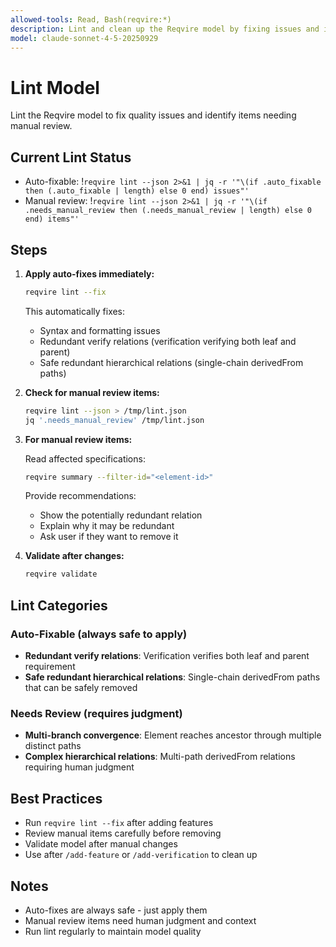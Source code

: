 ```yaml
---
allowed-tools: Read, Bash(reqvire:*)
description: Lint and clean up the Reqvire model by fixing issues and identifying items needing review
model: claude-sonnet-4-5-20250929
---
```


# Lint Model

Lint the Reqvire model to fix quality issues and identify items needing manual review.

## Current Lint Status

- Auto-fixable: !`reqvire lint --json 2>&1 | jq -r '"\(if .auto_fixable then (.auto_fixable | length) else 0 end) issues"'`
- Manual review: !`reqvire lint --json 2>&1 | jq -r '"\(if .needs_manual_review then (.needs_manual_review | length) else 0 end) items"'`

## Steps

1. **Apply auto-fixes immediately:**
   ```bash
   reqvire lint --fix
   ```

   This automatically fixes:
   - Syntax and formatting issues
   - Redundant verify relations (verification verifying both leaf and parent)
   - Safe redundant hierarchical relations (single-chain derivedFrom paths)

2. **Check for manual review items:**
   ```bash
   reqvire lint --json > /tmp/lint.json
   jq '.needs_manual_review' /tmp/lint.json
   ```

3. **For manual review items:**

   Read affected specifications:
   ```bash
   reqvire summary --filter-id="<element-id>"
   ```

   Provide recommendations:
   - Show the potentially redundant relation
   - Explain why it may be redundant
   - Ask user if they want to remove it

4. **Validate after changes:**
   ```bash
   reqvire validate
   ```

## Lint Categories

### Auto-Fixable (always safe to apply)

- **Redundant verify relations**: Verification verifies both leaf and parent requirement
- **Safe redundant hierarchical relations**: Single-chain derivedFrom paths that can be safely removed

### Needs Review (requires judgment)

- **Multi-branch convergence**: Element reaches ancestor through multiple distinct paths
- **Complex hierarchical relations**: Multi-path derivedFrom relations requiring human judgment

## Best Practices

- Run `reqvire lint --fix` after adding features
- Review manual items carefully before removing
- Validate model after manual changes
- Use after `/add-feature` or `/add-verification` to clean up

## Notes

- Auto-fixes are always safe - just apply them
- Manual review items need human judgment and context
- Run lint regularly to maintain model quality
